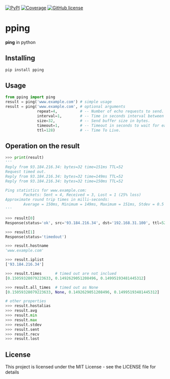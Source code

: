 [![PyPI](https://img.shields.io/badge/pypi-0.0.6-blue)](https://pypi.org/project/pping/)
[![Coverage](https://img.shields.io/badge/coverage-99%25-green)](https://github.com/JLMin/pping)
[![GitHub license](https://img.shields.io/github/license/JLMin/pping)](https://github.com/JLMin/pping/blob/master/LICENSE)

# pping

**ping** in python

## Installing

```python
pip install pping
```

## Usage

```python
from pping import ping
result = ping('www.example.com') # simple usage
result = ping('www.example.com', # optional arguments
              repeat=4,          # -- Number of echo requests to send.
              interval=1,        # -- Time in seconds interval between each request.
              size=32,           # -- Send buffer size in bytes.
              timeout=1,         # -- Timeout in seconds to wait for each reply.
              ttl=128)           # -- Time To Live.
```

## Operation on the result

```python
>>> print(result)
'''
Reply from 93.184.216.34: bytes=32 time=151ms TTL=52
Request timed out.
Reply from 93.184.216.34: bytes=32 time=149ms TTL=52
Reply from 93.184.216.34: bytes=32 time=150ms TTL=52

Ping statistics for www.example.com:
        Packets: Sent = 4, Received = 3, Lost = 1 (25% loss)
Approximate round trip times in milli-seconds:
        Average = 150ms, Minimum = 149ms, Maximum = 151ms, Stdev = 0.5
'''
```

```python
>>> result[0]
Response(status='ok', src='93.184.216.34', dst='192.168.31.100', ttl=52, size=32, seq=1, rtt=0.15059328079223633)

>>> result[1]
Response(status='timedout')
```

```python
>>> result.hostname
'www.example.com'

>>> result.iplist
['93.184.216.34']
```

```python
>>> result.times      # timed out are not inclued
[0.15059328079223633, 0.1492629051208496, 0.14995193481445312]

>>> result.all_times  # timed out as None
[0.15059328079223633, None, 0.1492629051208496, 0.14995193481445312]
```

```python
# other properties
>>> result.hostalias
>>> result.avg
>>> result.min
>>> result.max
>>> result.stdev
>>> result.sent
>>> result.recv
>>> result.lost
```

## License

This project is licensed under the MIT License - see the LICENSE file for details
